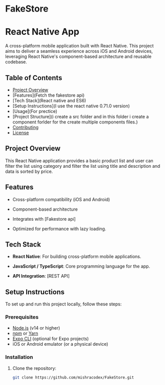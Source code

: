 # FakeStore

# React Native App

A cross-platform mobile application built with React Native. This project aims to deliver a seamless experience across iOS and Android devices, leveraging React Native's component-based architecture and reusable codebase.

## Table of Contents

- [Project Overview](Assignment)
- [Features](Fetch the fakestore api)
- [Tech Stack](React native and ES6)
- [Setup Instructions](I use the react native 0.71.0 version)
- [Usage](For prectice)
- [Project Structure](i create a src folder and in this folder i create a component forlder for the create multiple components files.)
- [Contributing]()
- [License]()

## Project Overview

This React Native application provides a basic product list and user can filter the list using category and filter the list using title and description and data is sorted by price. 

## Features

- Cross-platform compatibility (iOS and Android)
- Component-based architecture

- Integrates with [Fakestore api]
- Optimized for performance with lazy loading.

## Tech Stack

- **React Native**: For building cross-platform mobile applications.
- **JavaScript / TypeScript**: Core programming language for the app.

- **API Integration**: [REST API]

## Setup Instructions

To set up and run this project locally, follow these steps:

### Prerequisites

- [Node.js](https://nodejs.org/) (v14 or higher)
- [npm](https://www.npmjs.com/) or [Yarn](https://yarnpkg.com/)
- [Expo CLI](https://expo.dev/) (optional for Expo projects)
- iOS or Android emulator (or a physical device)

### Installation

1. Clone the repository:

   ```bash
   git clone https://github.com/mishracodex/FakeStore.git

